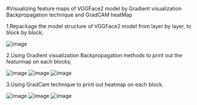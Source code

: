 #Visualizing feature maps of VGGFace2 model by Gradient visualization Backpropagation technique and GradCAM heatMap 

1.Repackage the model structure of VGGFace2 model from layer by layer, to block by block;

![image](https://github.com/KeiraLalala/VggFace2_Feature-heat-Map/blob/master/FeaMap_img/0001.bmp)

2.Using Gradient visualization Backpropagation methods to print out the featurmap on each blocks;

![image](https://github.com/KeiraLalala/VggFace2_Feature-heat-Map/blob/master/FeaMap_img/BSC_res50_vis_l8_f149_iter270.jpg)
![image](https://github.com/KeiraLalala/VggFace2_Feature-heat-Map/blob/master/FeaMap_img/BSC_res50_vis_l8_f161_iter270.jpg)
![image](https://github.com/KeiraLalala/VggFace2_Feature-heat-Map/blob/master/FeaMap_img/BSC_res50_vis_l8_f520_iter270.jpg)

3.Using GradCam technique to print out heatmap on each block.

![image](https://github.com/KeiraLalala/VggFace2_Feature-heat-Map/blob/master/FeaMap_img/BSC8_0001_Cam_Grayscale.png)
![image](https://github.com/KeiraLalala/VggFace2_Feature-heat-Map/blob/master/FeaMap_img/BSC8_0001_Cam_Heatmap.png)
![image](https://github.com/KeiraLalala/VggFace2_Feature-heat-Map/blob/master/FeaMap_img/BSC8_0001_Cam_On_Image.png)
